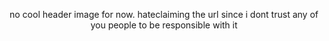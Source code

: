 <p align="center">no cool header image for now. hateclaiming the url since i dont trust any of you people to be responsible with it</p>
